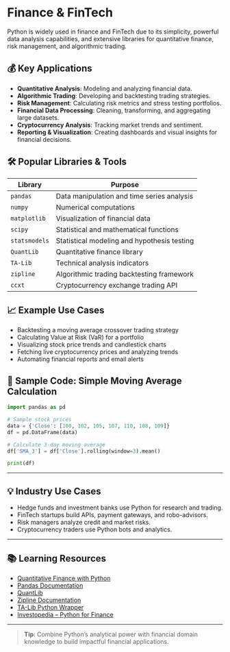 # Finance & FinTech

Python is widely used in finance and FinTech due to its simplicity, powerful data analysis capabilities, and extensive libraries for quantitative finance, risk management, and algorithmic trading.

## 💰 Key Applications

- **Quantitative Analysis**: Modeling and analyzing financial data.
- **Algorithmic Trading**: Developing and backtesting trading strategies.
- **Risk Management**: Calculating risk metrics and stress testing portfolios.
- **Financial Data Processing**: Cleaning, transforming, and aggregating large datasets.
- **Cryptocurrency Analysis**: Tracking market trends and sentiment.
- **Reporting & Visualization**: Creating dashboards and visual insights for financial decisions.

## 🛠️ Popular Libraries & Tools

| Library       | Purpose                                     |
| ------------- | ------------------------------------------- |
| `pandas`      | Data manipulation and time series analysis  |
| `numpy`       | Numerical computations                      |
| `matplotlib`  | Visualization of financial data             |
| `scipy`       | Statistical and mathematical functions      |
| `statsmodels` | Statistical modeling and hypothesis testing |
| `QuantLib`    | Quantitative finance library                |
| `TA-Lib`      | Technical analysis indicators               |
| `zipline`     | Algorithmic trading backtesting framework   |
| `ccxt`        | Cryptocurrency exchange trading API         |

## 📈 Example Use Cases

- Backtesting a moving average crossover trading strategy
- Calculating Value at Risk (VaR) for a portfolio
- Visualizing stock price trends and candlestick charts
- Fetching live cryptocurrency prices and analyzing trends
- Automating financial reports and email alerts

## 🧪 Sample Code: Simple Moving Average Calculation

```python
import pandas as pd

# Sample stock prices
data = {'Close': [100, 102, 105, 107, 110, 108, 109]}
df = pd.DataFrame(data)

# Calculate 3-day moving average
df['SMA_3'] = df['Close'].rolling(window=3).mean()

print(df)
```

---

## 💡 Industry Use Cases

- Hedge funds and investment banks use Python for research and trading.
- FinTech startups build APIs, payment gateways, and robo-advisors.
- Risk managers analyze credit and market risks.
- Cryptocurrency traders use Python bots and analytics.

---

## 📚 Learning Resources

- [Quantitative Finance with Python](https://www.quantstart.com/articles/Quantitative-Trading-Using-Python/)
- [Pandas Documentation](https://pandas.pydata.org/)
- [QuantLib](https://www.quantlib.org/)
- [Zipline Documentation](https://zipline.ml4trading.io/)
- [TA-Lib Python Wrapper](https://mrjbq7.github.io/ta-lib/)
- [Investopedia – Python for Finance](https://www.investopedia.com/articles/active-trading/111414/using-python-finance.asp)

---

> **Tip**: Combine Python’s analytical power with financial domain knowledge to build impactful financial applications.
